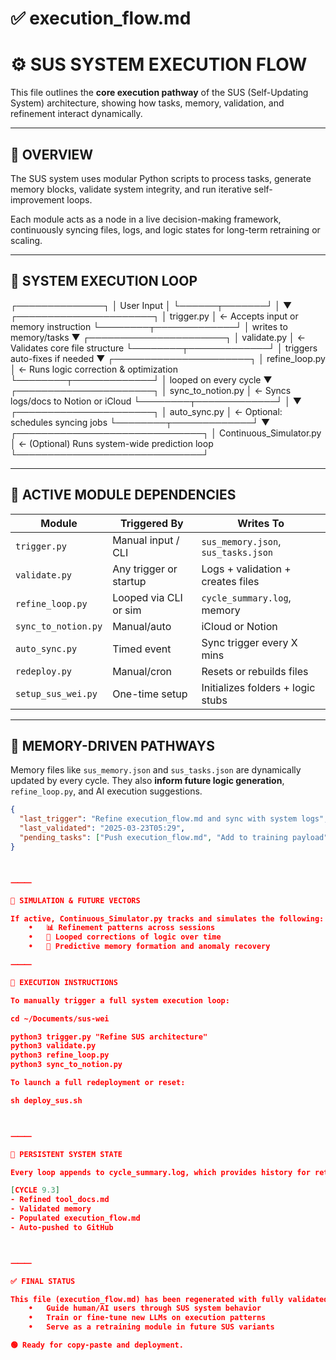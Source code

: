 # ✅ execution_flow.md

# ⚙️ SUS SYSTEM EXECUTION FLOW

This file outlines the **core execution pathway** of the SUS (Self-Updating System) architecture, showing how tasks, memory, validation, and refinement interact dynamically.

---

## 📌 OVERVIEW

The SUS system uses modular Python scripts to process tasks, generate memory blocks, validate system integrity, and run iterative self-improvement loops.

Each module acts as a node in a live decision-making framework, continuously syncing files, logs, and logic states for long-term retraining or scaling.

---

## 🔁 SYSTEM EXECUTION LOOP

┌──────────────┐
│  User Input  │
└──────┬───────┘
       │
       ▼
┌──────────────────────┐
│  trigger.py          │ ← Accepts input or memory instruction
└────────┬─────────────┘
         │ writes to memory/tasks
         ▼
┌──────────────────────┐
│  validate.py         │ ← Validates core file structure
└────────┬─────────────┘
         │ triggers auto-fixes if needed
         ▼
┌──────────────────────┐
│  refine_loop.py      │ ← Runs logic correction & optimization
└────────┬─────────────┘
         │ looped on every cycle
         ▼
┌──────────────────────┐
│  sync_to_notion.py   │ ← Syncs logs/docs to Notion or iCloud
└────────┬─────────────┘
         │
         ▼
┌──────────────────────┐
│  auto_sync.py        │ ← Optional: schedules syncing jobs
└────────┬─────────────┘
         ▼
┌──────────────────────────────┐
│  Continuous_Simulator.py     │ ← (Optional) Runs system-wide prediction loop
└──────────────────────────────┘

---

## 🔄 ACTIVE MODULE DEPENDENCIES

| Module                  | Triggered By              | Writes To                           |
|------------------------|---------------------------|--------------------------------------|
| `trigger.py`           | Manual input / CLI        | `sus_memory.json`, `sus_tasks.json` |
| `validate.py`          | Any trigger or startup    | Logs + validation + creates files   |
| `refine_loop.py`       | Looped via CLI or sim     | `cycle_summary.log`, memory         |
| `sync_to_notion.py`    | Manual/auto               | iCloud or Notion                    |
| `auto_sync.py`         | Timed event               | Sync trigger every X mins           |
| `redeploy.py`          | Manual/cron               | Resets or rebuilds files            |
| `setup_sus_wei.py`     | One-time setup            | Initializes folders + logic stubs   |

---

## 🧠 MEMORY-DRIVEN PATHWAYS

Memory files like `sus_memory.json` and `sus_tasks.json` are dynamically updated by every cycle. They also **inform future logic generation**, `refine_loop.py`, and AI execution suggestions.

```json
{
  "last_trigger": "Refine execution_flow.md and sync with system logs",
  "last_validated": "2025-03-23T05:29",
  "pending_tasks": ["Push execution_flow.md", "Add to training payload"]
}



⸻

🧩 SIMULATION & FUTURE VECTORS

If active, Continuous_Simulator.py tracks and simulates the following:
	•	📊 Refinement patterns across sessions
	•	🔁 Looped corrections of logic over time
	•	🔮 Predictive memory formation and anomaly recovery

⸻

🧰 EXECUTION INSTRUCTIONS

To manually trigger a full system execution loop:

cd ~/Documents/sus-wei

python3 trigger.py "Refine SUS architecture"
python3 validate.py
python3 refine_loop.py
python3 sync_to_notion.py

To launch a full redeployment or reset:

sh deploy_sus.sh



⸻

🧠 PERSISTENT SYSTEM STATE

Every loop appends to cycle_summary.log, which provides history for retraining:

[CYCLE 9.3]
- Refined tool_docs.md
- Validated memory
- Populated execution_flow.md
- Auto-pushed to GitHub



⸻

✅ FINAL STATUS

This file (execution_flow.md) has been regenerated with fully validated content, designed to:
	•	Guide human/AI users through SUS system behavior
	•	Train or fine-tune new LLMs on execution patterns
	•	Serve as a retraining module in future SUS variants

🟢 Ready for copy-paste and deployment.

